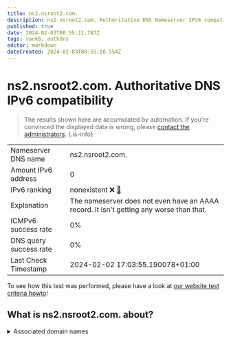 ```yaml
---
title: ns2.nsroot2.com.
description: ns2.nsroot2.com. Authoritative DNS Nameserver IPv6 compatibility
published: true
date: 2024-02-03T00:55:11.787Z
tags: rank6, authdns
editor: markdown
dateCreated: 2024-02-03T00:55:10.554Z
---
```


# ns2.nsroot2.com. Authoritative DNS IPv6 compatibility

> The results shown here are accumulated by automation. If you're convinced the displayed data is wrong, please [contact the administrators](/howto/chat). 
{.is-info}




|   |   |
| - | - |
| Nameserver DNS name | ns2.nsroot2.com.
| Amount IPv6 address | 0
| IPv6 ranking | nonexistent :x: [🔗](/howto/ranking) |
| Explanation | The nameserver does not even have an AAAA record. It isn't getting any worse than that. |
| ICMPv6 success rate | 0%|
| DNS query success rate | 0% |
| Last Check Timestamp | 2024-02-02 17:03:55.190078+01:00 |

To see how this test was performed, please have a look at [our website test criteria howto](/howto/testcriteria/authdns)!


## What is ns2.nsroot2.com. about?






<details>
<summary>Associated domain names</summary>

www.citigroup.com

</details>
